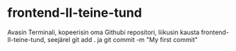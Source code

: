 # frontend-II-teine-tund

Avasin Terminali, kopeerisin oma Githubi repositori, liikusin kausta frontend-II-teine-tund, seejärel git add . ja git commit -m "My first commit"